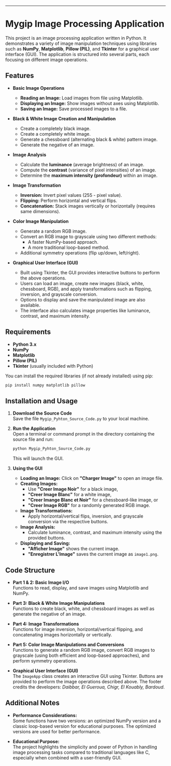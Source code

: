 ---

# Mygip Image Processing Application

This project is an image processing application written in Python. It demonstrates a variety of image manipulation techniques using libraries such as **NumPy**, **Matplotlib**, **Pillow (PIL)**, and **Tkinter** for a graphical user interface (GUI). The application is structured into several parts, each focusing on different image operations.

## Features

- **Basic Image Operations**  
  - **Reading an Image:** Load images from file using Matplotlib.  
  - **Displaying an Image:** Show images without axes using Matplotlib.  
  - **Saving an Image:** Save processed images to a file.

- **Black & White Image Creation and Manipulation**  
  - Create a completely black image.  
  - Create a completely white image.  
  - Generate a chessboard (alternating black & white) pattern image.  
  - Generate the negative of an image.

- **Image Analysis**  
  - Calculate the **luminance** (average brightness) of an image.  
  - Compute the **contrast** (variance of pixel intensities) of an image.  
  - Determine the **maximum intensity (profondeur)** within an image.

- **Image Transformation**  
  - **Inversion:** Invert pixel values (255 - pixel value).  
  - **Flipping:** Perform horizontal and vertical flips.  
  - **Concatenation:** Stack images vertically or horizontally (requires same dimensions).

- **Color Image Manipulation**  
  - Generate a random RGB image.  
  - Convert an RGB image to grayscale using two different methods:
    - A faster NumPy-based approach.
    - A more traditional loop-based method.
  - Additional symmetry operations (flip up/down, left/right).

- **Graphical User Interface (GUI)**  
  - Built using Tkinter, the GUI provides interactive buttons to perform the above operations.  
  - Users can load an image, create new images (black, white, chessboard, RGB), and apply transformations such as flipping, inversion, and grayscale conversion.  
  - Options to display and save the manipulated image are also available.  
  - The interface also calculates image properties like luminance, contrast, and maximum intensity.

## Requirements

- **Python 3.x**
- **NumPy**
- **Matplotlib**
- **Pillow (PIL)**
- **Tkinter** (usually included with Python)

You can install the required libraries (if not already installed) using pip:

```bash
pip install numpy matplotlib pillow
```

## Installation and Usage

1. **Download the Source Code**  
   Save the file `Mygip_Pyhton_Source_Code.py` to your local machine.

2. **Run the Application**  
   Open a terminal or command prompt in the directory containing the source file and run:
   ```bash
   python Mygip_Pyhton_Source_Code.py
   ```
   This will launch the GUI.

3. **Using the GUI**  
   - **Loading an Image:** Click on **"Charger Image"** to open an image file.  
   - **Creating Images:**  
     - Use **"Creer Image Noir"** for a black image,  
     - **"Creer Image Blanc"** for a white image,  
     - **"Creer Imange Blanc et Noir"** for a chessboard-like image, or  
     - **"Creer Image RGB"** for a randomly generated RGB image.
   - **Image Transformations:**  
     - Apply horizontal/vertical flips, inversion, and grayscale conversion via the respective buttons.
   - **Image Analysis:**  
     - Calculate luminance, contrast, and maximum intensity using the provided buttons.
   - **Displaying and Saving:**  
     - **"Afficher Image"** shows the current image.  
     - **"Enregistrer L'Image"** saves the current image as `image1.png`.

## Code Structure

- **Part 1 & 2: Basic Image I/O**  
  Functions to read, display, and save images using Matplotlib and NumPy.

- **Part 3: Black & White Image Manipulations**  
  Functions to create black, white, and chessboard images as well as generate the negative of an image.

- **Part 4: Image Transformations**  
  Functions for image inversion, horizontal/vertical flipping, and concatenating images horizontally or vertically.

- **Part 5: Color Image Manipulations and Conversions**  
  Functions to generate a random RGB image, convert RGB images to grayscale (using both efficient and loop-based approaches), and perform symmetry operations.

- **Graphical User Interface (GUI)**  
  The `ImageApp` class creates an interactive GUI using Tkinter. Buttons are provided to perform the image operations described above. The footer credits the developers: *Daibbar, El Gueroua, Chigr, El Kouably, Bardoud*.

## Additional Notes

- **Performance Considerations:**  
  Some functions have two versions: an optimized NumPy version and a classic loop-based version for educational purposes. The optimized versions are used for better performance.
  
- **Educational Purpose:**  
  The project highlights the simplicity and power of Python in handling image processing tasks compared to traditional languages like C, especially when combined with a user-friendly GUI.

